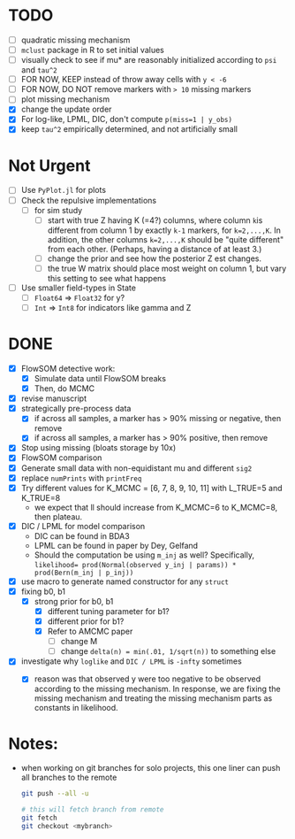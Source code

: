 # TODO
- [ ] quadratic missing mechanism
- [ ] `mclust` package in R to set initial values
- [ ] visually check to see if mu* are reasonably initialized according to
      `psi` and `tau^2`
- [ ] FOR NOW, KEEP instead of throw away cells with `y < -6`
- [ ] FOR NOW, DO NOT remove markers with `> 10` missing markers
- [ ] plot missing mechanism
- [x] change the update order
- [x] For log-like, LPML, DIC, don't compute `p(miss=1 | y_obs)`
- [x] keep `tau^2` empirically determined, and not artificially small

# Not Urgent
- [ ] Use `PyPlot.jl` for plots
- [ ] Check the repulsive implementations
    - [ ] for sim study
        - [ ] start with true Z having K (=4?) columns, where column `k`is
              different from column 1 by exactly `k-1` markers, for 
              `k=2,...,K`. In addition, the other columns `k=2,...,K` should
              be "quite different" from each other. (Perhaps, having a distance
              of at least 3.)
        - [ ] change the prior and see how the posterior Z est changes.
        - [ ] the true W matrix should place most weight on column 1, but vary
              this setting to see what happens
- [ ] Use smaller field-types in State
    - [ ] `Float64` => `Float32` for y?
    - [ ] `Int` => `Int8` for indicators like gamma and Z

# DONE
- [x] FlowSOM detective work:
    - [x] Simulate data until FlowSOM breaks
    - [x] Then, do MCMC
- [x] revise manuscript
- [x] strategically pre-process data
    - [x] if across all samples, a marker has > 90% missing or negative, then remove
    - [x] if across all samples, a marker has > 90% positive, then remove
- [x] Stop using missing (bloats storage by 10x)
- [x] FlowSOM comparison
- [x] Generate small data with non-equidistant mu and different `sig2`
- [x] replace `numPrints` with `printFreq`
- [x] Try different values for K_MCMC = [6, 7, 8, 9, 10, 11] with L_TRUE=5 and K_TRUE=8
    - we expect that ll should increase from K_MCMC=6 to K_MCMC=8, then plateau.
- [x] DIC / LPML for model comparison
    - DIC can be found in BDA3
    - LPML can be found in paper by Dey, Gelfand
    - Should the computation be using `m_inj` as well? Specifically,
      `likelihood= prod(Normal(observed y_inj | params)) * prod(Bern(m_inj | p_inj))`
- [x] use macro to generate named constructor for any `struct`
- [x] fixing b0, b1
  - [x] strong prior for b0, b1
      - [x] different tuning parameter for b1?
      - [x] different prior for b1?
      - [x] Refer to AMCMC paper
          - [ ] change M
          - [ ] change `delta(n) = min(.01, 1/sqrt(n))` to something else
- [x] investigate why `loglike` and `DIC / LPML` is `-infty` sometimes
    - [x] reason was that observed y were too negative to be observed according to the
          missing mechanism. In response, we are fixing the missing mechanism and
          treating the missing mechanism parts as constants in likelihood.


# Notes:
- when working on git branches for solo projects, this one liner can push all branches
  to the remote
  ```bash
  git push --all -u

  # this will fetch branch from remote
  git fetch
  git checkout <mybranch>
  ```
